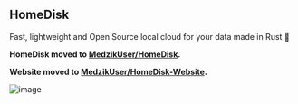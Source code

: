 ## HomeDisk

Fast, lightweight and Open Source local cloud for your data made in Rust 🦀

**HomeDisk moved to [MedzikUser/HomeDisk](https://github.com/MedzikUser/HomeDisk).**

**Website moved to [MedzikUser/HomeDisk-Website](https://github.com/MedzikUser/HomeDisk-Website).**

![image](https://user-images.githubusercontent.com/87065584/184614358-739fdd59-6948-49fc-8aea-3c1c72460d11.png)
